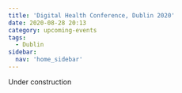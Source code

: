 ```yaml
---
title: 'Digital Health Conference, Dublin 2020'
date: 2020-08-28 20:13
category: upcoming-events
tags:
  - Dublin
sidebar:
  nav: 'home_sidebar'
---
```


Under construction
